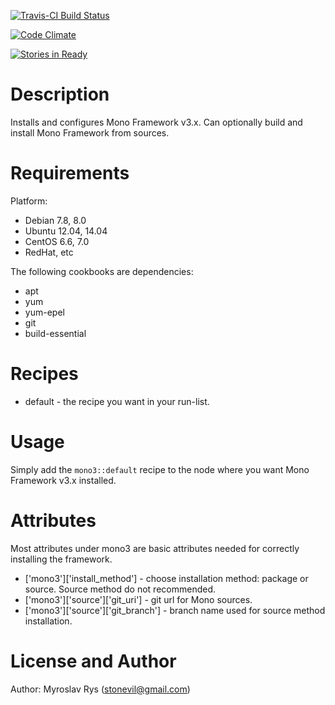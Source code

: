 [![Travis-CI Build Status](https://secure.travis-ci.org/stonevil/mono3-cookbook.png?branch=master)](https://travis-ci.org/stonevil/mono3-cookbook)


[![Code Climate](https://codeclimate.com/github/stonevil/mono3-cookbook/badges/gpa.svg)](https://codeclimate.com/github/stonevil/mono3-cookbook)

[![Stories in Ready](https://badge.waffle.io/stonevil/mono3-cookbook.png?label=ready&title=Ready)](https://waffle.io/stonevil/mono3-cookbook)


Description
===========

Installs and configures Mono Framework v3.x. Can optionally build and install Mono Framework from sources.

Requirements
============

Platform:

* Debian 7.8, 8.0
* Ubuntu 12.04, 14.04
* CentOS 6.6, 7.0
* RedHat, etc

The following cookbooks are dependencies:

* apt
* yum
* yum-epel
* git
* build-essential

Recipes
=======

* default - the recipe you want in your run-list.

Usage
=====

Simply add the `mono3::default` recipe to the node where you want Mono Framework v3.x installed.

Attributes
==========

Most attributes under mono3 are basic attributes needed for correctly installing the framework.

* ['mono3']['install_method'] - choose installation method: package or source. Source method do not recommended.
* ['mono3']['source']['git_uri'] - git url for Mono sources.
* ['mono3']['source']['git_branch'] - branch name used for source method installation.

License and Author
==================
Author: Myroslav Rys (<stonevil@gmail.com>)